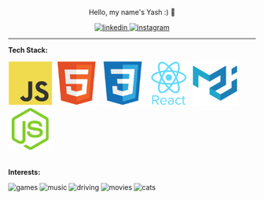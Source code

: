<div align="center">

Hello, my name's Yash :) 🥂

<a href="https://www.linkedin.com/in/yashwit-polapragada-7a507923a/">
    <img src="https://raw.githubusercontent.com/twbs/icons/main/icons/linkedin.svg" width="25px" alt="linkedin" />
</a>
<a href="https://www.instagram.com/yashypola/"> 
   <img src="https://raw.githubusercontent.com/twbs/icons/main/icons/instagram.svg" width="25px" alt="instagram"/> 
</a> 

</div>

<hr />

**Tech Stack:**

<span>
<img src="https://raw.githubusercontent.com/devicons/devicon/master/icons/javascript/javascript-original.svg" width="90px" alt="javascript" />
<img src="https://raw.githubusercontent.com/devicons/devicon/master/icons/html5/html5-original.svg" width="90px" alt="html5" />
<img src="https://raw.githubusercontent.com/devicons/devicon/master/icons/css3/css3-original.svg" width="90px" alt="css3" />
<img src="https://raw.githubusercontent.com/devicons/devicon/master/icons/react/react-original-wordmark.svg" width="90px" alt="react" />
<img src="https://raw.githubusercontent.com/devicons/devicon/master/icons/materialui/materialui-original.svg" width="90px" alt="react" />
<img src="https://raw.githubusercontent.com/devicons/devicon/master/icons/nodejs/nodejs-original.svg" width="90px" alt="html" />
</span>

<br />
<br />

**Interests:** 

<span> 
<img src="https://cdn-icons-png.flaticon.com/512/4236/4236913.png" width="120px" alt="games"/>
<img src="https://img.freepik.com/premium-vector/headphone-icon-illustration_17146-29.jpg?w=2000" width="120px" alt="music"/> 
<img src="https://st2.depositphotos.com/1496387/9453/v/950/depositphotos_94538622-stock-illustration-steering-wheel-icon.jpg" width="120px" alt="driving"/> 
<img src="https://encrypted-tbn0.gstatic.com/images?q=tbn:ANd9GcR2raT4ER42E5kwCYViMhn9tD6L3LKxAGtcKg&usqp=CAU" width="120px" alt="movies"/> 
<img src="https://img.myloview.com/posters/black-cat-icon-700-209094712.jpg" width="120px" alt="cats"/> 
</span> 



